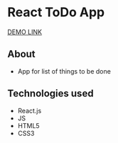 # React ToDo App
[DEMO LINK](https://tanyamoore.github.io/react_todo-app/)

## About
- App for list of things to be done

## Technologies used
- React.js
- JS
- HTML5
- CSS3

